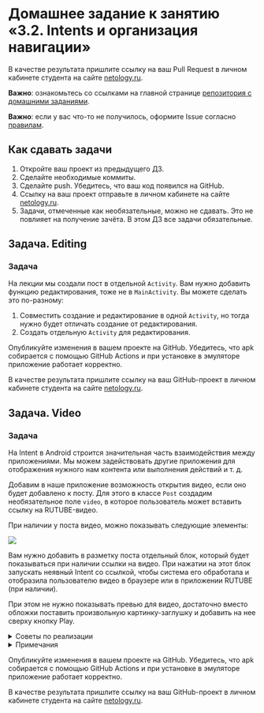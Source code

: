 # Домашнее задание к занятию «3.2. Intents и организация навигации»

В качестве результата пришлите ссылку на ваш Pull Request в личном кабинете студента на сайте [netology.ru](https://netology.ru).

**Важно**: ознакомьтесь со ссылками на главной странице [репозитория с домашними заданиями](../README.md).

**Важно**: если у вас что-то не получилось, оформите Issue согласно [правилам](../report-requirements.md).

## Как сдавать задачи

1. Откройте ваш проект из предыдущего ДЗ.
1. Сделайте необходимые коммиты.
1. Сделайте push. Убедитесь, что ваш код появился на GitHub.
1. Ссылку на ваш проект отправьте в личном кабинете на сайте [netology.ru](https://netology.ru).
1. Задачи, отмеченные как необязательные, можно не сдавать. Это не повлияет на получение зачёта. В этом ДЗ все задачи обязательные.

## Задача. Editing

### Задача

На лекции мы создали пост в отдельной `Activity`. Вам нужно добавить функцию редактирования, тоже не в `MainActivity`. Вы можете сделать это по-разному:
1. Совместить создание и редактирование в одной `Activity`, но тогда нужно будет отличать создание от редактирования.
1. Создать отдельную `Activity` для редактирования.

Опубликуйте изменения в вашем проекте на GitHub. Убедитесь, что apk собирается с помощью GitHub Actions и при установке в эмуляторе приложение работает корректно.

В качестве результата пришлите ссылку на ваш GitHub-проект в личном кабинете студента на сайте [netology.ru](https://netology.ru).

## Задача. Video

### Задача

На Intent в Android строится значительная часть взаимодействия между приложениями. Мы можем задействовать другие приложения для отображения нужного нам контента или выполнения действий и т. д.

Добавим в наше приложение возможность открытия видео, если оно будет добавлено к посту. Для этого в классе `Post` создадим необязательное поле `video`, в которое пользователь может вставить ссылку на RUTUBE-видео.

При наличии у поста видео, можно показывать следующие элементы:

![](pic/video.png)

Вам нужно добавить в разметку поста отдельный блок, который будет показываться при наличии ссылки на видео. При нажатии на этот блок запускать неявный Intent со ссылкой, чтобы система его обработала и отобразила пользователю видео в браузере или в приложении RUTUBE (при наличии).

При этом не нужно показывать превью для видео, достаточно вместо обложки поставить произвольную картинку-заглушку и добавить на нее сверху кнопку Play.

<details>
<summary>Советы по реализации</summary>

1. Изучите самые распространённые Intent [по ссылке](https://developer.android.com/guide/components/intents-common) и выберите нужный для открытия ссылки.
1. Перехватывайте все клики на кнопке и на обложке: пользователь не обязательно должен попадать в саму кнопку.
1. Для открытия внешнего приложения достаточно:
    * URL вида: `"https://rutube.ru/video/6550a91e7e523f9503bed47e4c46d0cb"`;
    * преобразовать этот URL в `Uri`: `Intent(Intent.ACTION_VIEW, "https://rutube.ru/video/6550a91e7e523f9503bed47e4c46d0cb".toUri())`;
    * стартовать Activity с созданным Intent.
</details>

<details>
<summary>Примечания</summary>

Если вас заинтересовала работа с внешними Intent в Android, вам могут быть полезны методы [Intent.resolveActivity](https://developer.android.com/reference/android/content/Intent#resolveActivity(android.content.pm.PackageManager)) и [PackageManager.queryIntentActivities](https://developer.android.com/reference/android/content/pm/PackageManager#queryIntentActivities(android.content.Intent,%20int)).
Они позволяют получить данные о том, какая активити будет запущена после отправки неявного Intent в метод `startActivity`. Так можно получить список приложений, которые обрабатывают Intent, отправляемые из вашего приложения.
   
Для работы этих методов на Android 11 и выше необходимо в `AndroidManifest.xml` добавить параметр queries, чтобы указать системе, что вы будете делать подобные запросы, и перечислить их параметры.
Для просмотра "активитей", которые обрабатывают `Intent.ACTION_VIEW`, нужно прописать:

```
<manifest>
    <application>
    ...
    </application>

    <queries>
        <intent>
            <action android:name="android.intent.action.VIEW" />
            <data android:scheme="*" />
        </intent>
    </queries>
</manifest>
```
   
С помощью этих методов можно увидеть, какое приложение и какая активити в нём обработает ваш Intent.
</details>

Опубликуйте изменения в вашем проекте на GitHub. Убедитесь, что apk собирается с помощью GitHub Actions и при установке в эмуляторе приложение работает корректно.

В качестве результата пришлите ссылку на ваш GitHub-проект в личном кабинете студента на сайте [netology.ru](https://netology.ru).

